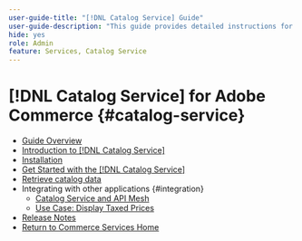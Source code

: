 ```yaml
---
user-guide-title: "[!DNL Catalog Service] Guide"
user-guide-description: "This guide provides detailed instructions for using [!DNL Catalog Service] for Adobe Commerce."
hide: yes
role: Admin
feature: Services, Catalog Service
---
```

# [!DNL Catalog Service] for Adobe Commerce {#catalog-service}

- [Guide Overview](guide-overview.md)
- [Introduction to [!DNL Catalog Service]](overview.md)
- [Installation](installation.md)
- [Get Started with the [!DNL Catalog Service]](get-started.md)
- [Retrieve catalog data](graphql-queries.md)
- Integrating with other applications {#integration}
   - [Catalog Service and API Mesh](mesh.md)
   - [Use Case: Display Taxed Prices](taxes.md)
- [Release Notes](release-notes.md)
- [Return to Commerce Services Home](https://experienceleague.adobe.com/en/docs/commerce/user-guides/home)



